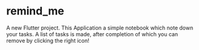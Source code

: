 # remind_me

A new Flutter project.
This Application a simple notebook which note down your tasks.
A list of tasks is made, after completion of which you can remove by clicking the right icon!
